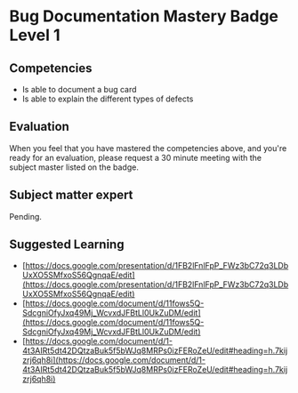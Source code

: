 # Bug Documentation Mastery Badge Level 1

## Competencies

- Is able to document a bug card 
- Is able to explain the different types of defects

## Evaluation
When you feel that you have mastered the competencies above, and you're ready for an evaluation, please request a 30 minute meeting with the subject master listed on the badge.

## Subject matter expert
Pending.

## Suggested Learning

 - [https://docs.google.com/presentation/d/1FB2lFnlFpP_FWz3bC72q3LDbUxXO5SMfxoS56QgnqaE/edit](https://docs.google.com/presentation/d/1FB2lFnlFpP_FWz3bC72q3LDbUxXO5SMfxoS56QgnqaE/edit)
 - [https://docs.google.com/document/d/11fows5Q-SdcgniOfyJxq49Mj_WcvxdJFBtLl0UkZuDM/edit](https://docs.google.com/document/d/11fows5Q-SdcgniOfyJxq49Mj_WcvxdJFBtLl0UkZuDM/edit)
 - [https://docs.google.com/document/d/1-4t3AIRt5dt42DQtzaBuk5f5bWJq8MRPs0izFERoZeU/edit#heading=h.7kijzrj6qh8i](https://docs.google.com/document/d/1-4t3AIRt5dt42DQtzaBuk5f5bWJq8MRPs0izFERoZeU/edit#heading=h.7kijzrj6qh8i)